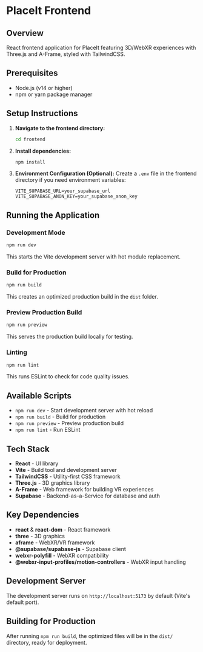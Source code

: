 # PlaceIt Frontend

## Overview
React frontend application for PlaceIt featuring 3D/WebXR experiences with Three.js and A-Frame, styled with TailwindCSS.

## Prerequisites
- Node.js (v14 or higher)
- npm or yarn package manager

## Setup Instructions

1. **Navigate to the frontend directory:**
   ```bash
   cd frontend
   ```

2. **Install dependencies:**
   ```bash
   npm install
   ```

3. **Environment Configuration (Optional):**
   Create a `.env` file in the frontend directory if you need environment variables:
   ```env
   VITE_SUPABASE_URL=your_supabase_url
   VITE_SUPABASE_ANON_KEY=your_supabase_anon_key
   ```

## Running the Application

### Development Mode
```bash
npm run dev
```
This starts the Vite development server with hot module replacement.

### Build for Production
```bash
npm run build
```
This creates an optimized production build in the `dist` folder.

### Preview Production Build
```bash
npm run preview
```
This serves the production build locally for testing.

### Linting
```bash
npm run lint
```
This runs ESLint to check for code quality issues.

## Available Scripts
- `npm run dev` - Start development server with hot reload
- `npm run build` - Build for production
- `npm run preview` - Preview production build
- `npm run lint` - Run ESLint

## Tech Stack
- **React** - UI library
- **Vite** - Build tool and development server
- **TailwindCSS** - Utility-first CSS framework
- **Three.js** - 3D graphics library
- **A-Frame** - Web framework for building VR experiences
- **Supabase** - Backend-as-a-Service for database and auth

## Key Dependencies
- **react** & **react-dom** - React framework
- **three** - 3D graphics
- **aframe** - WebXR/VR framework
- **@supabase/supabase-js** - Supabase client
- **webxr-polyfill** - WebXR compatibility
- **@webxr-input-profiles/motion-controllers** - WebXR input handling

## Development Server
The development server runs on `http://localhost:5173` by default (Vite's default port).

## Building for Production
After running `npm run build`, the optimized files will be in the `dist/` directory, ready for deployment.
